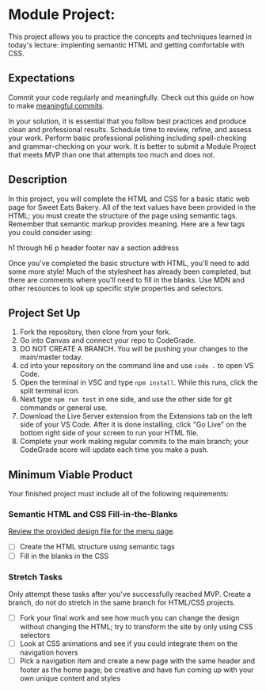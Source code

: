 # Module Project: 

This project allows you to practice the concepts and techniques learned in today's lecture: implenting semantic HTML and getting comfortable with CSS. 


## Expectations
Commit your code regularly and meaningfully. Check out this guide on how to make [meaningful commits](https://cbea.ms/git-commit/).

In your solution, it is essential that you follow best practices and produce clean and professional results. Schedule time to review, refine, and assess your work. Perform basic professional polishing including spell-checking and grammar-checking on your work. It is better to submit a Module Project that meets MVP than one that attempts too much and does not.


## Description

In this project, you will complete the HTML and CSS for a basic static web page for Sweet Eats Bakery. All of the text values have been provided in the HTML; you must create the structure of the page using semantic tags. Remember that semantic markup provides meaning.  Here are a few tags you could consider using:

h1 through h6
p
header
footer
nav
a
section
address

Once you've completed the basic structure with HTML, you'll need to add some more style! Much of the stylesheet has already been completed, but there are comments where you'll need to fill in the blanks. Use MDN and other resources to look up specific style properties and selectors.

## Project Set Up

1. Fork the repository, then clone from your fork.
2. Go into Canvas and connect your repo to CodeGrade.
4. DO NOT CREATE A BRANCH. You will be pushing your changes to the main/master today.
5. cd into your repository on the command line and use `code .` to open VS Code.
6. Open the terminal in VSC and type `npm install`. While this runs, click the split terminal icon.
7. Next type `npm run test` in one side, and use the other side for git commands or general use.
8. Download the Live Server extension from the Extensions tab on the left side of your VS Code. After it is done installing, click "Go Live" on the bottom right side of your screen to run your HTML file.
9. Complete your work making regular commits to the main branch; your CodeGrade score will update each time you make a push.


## Minimum Viable Product

Your finished project must include all of the following requirements:
 
### Semantic HTML and CSS Fill-in-the-Blanks

[Review the provided design file for the menu page](design-files/Unit1-Sprint3-Module1.png).

* [ ] Create the HTML structure using semantic tags
* [ ] Fill in the blanks in the CSS

### Stretch Tasks

Only attempt these tasks after you've successfully reached MVP. Create a branch, do not do stretch in the same branch for HTML/CSS projects.

* [ ] Fork your final work and see how much you can change the design without changing the HTML; try to transform the site by only using CSS selectors
* [ ] Look at CSS animations and see if you could integrate them on the navigation hovers
* [ ] Pick a navigation item and create a new page with the same header and footer as the home page; be creative and have fun coming up with your own unique content and styles
